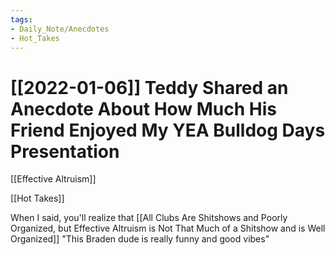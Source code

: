 ```yaml
---
tags:
- Daily_Note/Anecdotes
- Hot_Takes
---
```


# [[2022-01-06]] Teddy Shared an Anecdote About How Much His Friend Enjoyed My YEA Bulldog Days Presentation

 

[[Effective Altruism]]

[[Hot Takes]]

When I said, you'll realize that [[All Clubs Are Shitshows and Poorly Organized, but Effective Altruism is Not That Much of a Shitshow and is Well Organized]]
"This Braden dude is really funny and good vibes"